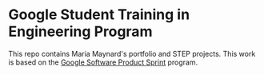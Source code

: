 # Google Student Training in Engineering Program

This repo contains Maria Maynard's portfolio and STEP projects.
This work is based on the [Google Software Product Sprint](https://g.co/softwareproductsprint) program.

